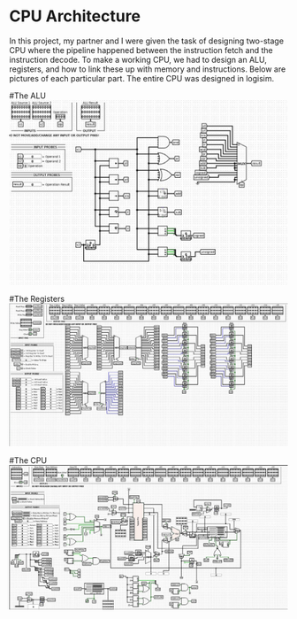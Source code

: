 CPU Architecture
==

In this project, my partner and I were given the task of designing two-stage CPU where the pipeline happened between the instruction fetch and the instruction decode. To make a working CPU, we had to design an ALU, registers, and how to link these up with memory and instructions. Below are pictures of each particular part. The entire CPU was designed in logisim. 

#The ALU
<img src="https://github.com/felixitous/CPU-Architecture/blob/master/alu.jpg?raw=true" alt="Sublime's custom image"/>

#The Registers
<img src="https://github.com/felixitous/CPU-Architecture/blob/master/reg.jpg?raw=true" alt="Sublime's custom image"/>

#The CPU
<img src="https://github.com/felixitous/CPU-Architecture/blob/master/cpu.jpg?raw=true" alt="Sublime's custom image"/>
